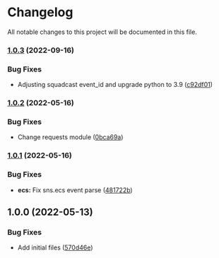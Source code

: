 # Changelog

All notable changes to this project will be documented in this file.

### [1.0.3](https://github.com/ganexcloud/terraform-aws-lambda-notifications/compare/v1.0.2...v1.0.3) (2022-09-16)


### Bug Fixes

* Adjusting squadcast event_id and upgrade python to 3.9 ([c92df01](https://github.com/ganexcloud/terraform-aws-lambda-notifications/commit/c92df01b12e067b7291beee4935c9ec8943251e0))

### [1.0.2](https://github.com/ganexcloud/terraform-aws-lambda-notifications/compare/v1.0.1...v1.0.2) (2022-05-16)


### Bug Fixes

* Change requests module ([0bca69a](https://github.com/ganexcloud/terraform-aws-lambda-notifications/commit/0bca69a9dd0533ff1636f6c14811f942cb882579))

### [1.0.1](https://github.com/ganexcloud/terraform-aws-lambda-notifications/compare/v1.0.0...v1.0.1) (2022-05-16)


### Bug Fixes

* **ecs:** Fix sns.ecs event parse ([481722b](https://github.com/ganexcloud/terraform-aws-lambda-notifications/commit/481722b4e29372fc24832097c61b727e32c40919))

## 1.0.0 (2022-05-13)


### Bug Fixes

* Add initial files ([570d46e](https://github.com/ganexcloud/terraform-aws-lambda-notifications/commit/570d46e12806ca491715e09864c86f8fae4970db))
